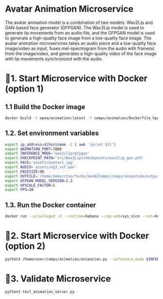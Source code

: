 # Avatar Animation Microservice
The avatar animation model is a combination of two models: Wav2Lip and GAN-based face generator (GFPGAN). The Wav2Lip model is used to generate lip movements from an audio file, and the GFPGAN model is used to generate a high-quality face image from a low-quality face image. The avatar animation microservices takes an audio piece and a low-quality face image/video as input, fuses mel-spectrogram from the audio with frame(s) from the image/video, and generates a high-quality video of the face image with lip movements synchronized with the audio.


# 🚀1. Start Microservice with Docker (option 1)
## 1.1 Build the Docker image
```bash
docker build -t opea/animation:latest -f comps/animation/Dockerfile_hpu .
```

## 1.2. Set environment variables
```bash
export ip_address=$(hostname -I | awk '{print $1}')
export ANIMATION_PORT=7860 
export INFERENCE_MODE='wav2clip+gfpgan'
export CHECKPOINT_PATH='src/Wav2Lip/checkpoints/wav2lip_gan.pth'
export FACE='assets/avatar1.jpg'
export AUDIO='assets/eg3_ref.wav'
export FACESIZE=96
export OUTFILE='/home/demo/ctao/forks/GenAIComps/comps/animation/outputs/result.mp4'
export GFPGAN_MODEL_VERSION=1.3
export UPSCALE_FACTOR=1
export FPS=10
```

## 1.3. Run the Docker container
<!-- docker run --privileged --rm -itd -->
```bash
docker run --privileged -d --runtime=habana --cap-add=sys_nice --net=host --ipc=host --name "animation-service" -v /var/run/docker.sock:/var/run/docker.sock -v /usr/bin/docker:/usr/bin/docker -v $(pwd):$(pwd) -w /home/user/comps/animation -e HABANA_VISIBLE_DEVICES="3" -e OMPI_MCA_btl_vader_single_copy_mechanism=none -e PYTHON=/usr/bin/python3.10 -e INFERENCE_MODE=$INFERENCE_MODE -e CHECKPOINT_PATH=$CHECKPOINT_PATH -e FACE=$FACE -e AUDIO=$AUDIO -e FACESIZE=$FACESIZE -e OUTFILE=$OUTFILE -e GFPGAN_MODEL_VERSION=$GFPGAN_MODEL_VERSION -e UPSCALE_FACTOR=$UPSCALE_FACTOR -e FPS=$FPS -e ANIMATION_PORT=$ANIMATION_PORT opea/animation:latest
```


# 🚀2. Start Microservice with Docker (option 2)
```bash
python3 /home/user/comps/animation/animation.py --inference_mode $INFERENCE_MODE --checkpoint_path $CHECKPOINT_PATH --face $FACE --audio $AUDIO --outfile $OUTFILE --img_size $FACESIZE -v $GFPGAN_MODEL_VERSION -s $UPSCALE_FACTOR --fps $FPS --only_center_face --bg_upsampler None
```


# 🚀3. Validate Microservice
```bash
python3 test_animation_server.py
```

